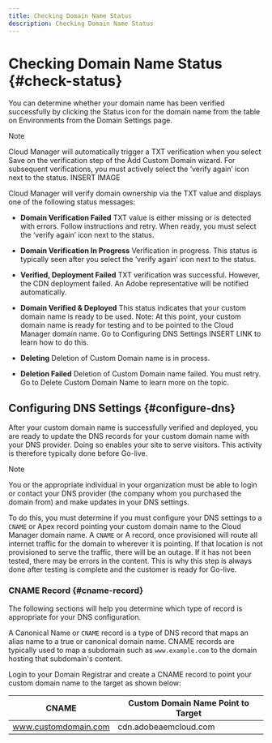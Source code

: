 ```yaml
---
title: Checking Domain Name Status
description: Checking Domain Name Status
---
```


# Checking Domain Name Status {#check-status}

You can determine whether your domain name has been verified successfully by clicking the Status icon for the domain name from the table on Environments from the Domain Settings page. 

>[!NOTE]
>Cloud Manager will automatically trigger a TXT verification when you select Save on the verification step of the Add Custom Domain wizard. For subsequent verifications, you must actively select the ‘verify again’ icon next to the status. INSERT IMAGE

Cloud Manager will verify domain ownership via the TXT value and displays one of the following status messages:

* **Domain Verification Failed** 
   TXT value is either missing or is detected with errors. Follow instructions and retry. When ready, you must select the ‘verify again’ icon  next to the status.

* **Domain Verification In Progress**
   Verification in progress. This status is typically seen after you select the ‘verify again’ icon next to the status.

* **Verified, Deployment Failed** 
   TXT verification was successful. However, the CDN deployment failed. An Adobe representative will be notified automatically.

* **Domain Verified & Deployed**
   This status indicates that your custom domain name is ready to be used. Note: At this point, your custom domain name is ready for testing and to be pointed to the Cloud Manager domain name. Go to Configuring DNS Settings INSERT LINK to learn how to do this.

* **Deleting** 
   Deletion of Custom Domain name is in process.

* **Deletion Failed** 
   Deletion of Custom Domain name failed. You must retry. Go to Delete Custom Domain Name to learn more on the topic.


## Configuring DNS Settings {#configure-dns}

After your custom domain name is successfully verified and deployed, you are ready to update the DNS records for your custom domain name with your DNS provider. Doing so enables your site to serve visitors. This activity is therefore typically done before Go-live.

>[!NOTE]
>You or the appropriate individual in your organization must be able to login or contact your DNS provider (the company whom you purchased the domain from) and make updates in your DNS settings.

To do this, you must determine if you must configure your DNS settings to a `CNAME` or Apex record pointing your custom domain name to the Cloud Manager domain name. A `CNAME` or A record, once provisioned will route all internet traffic for the domain to wherever it is pointing. If that location is not provisioned to serve the traffic, there will be an outage. If it has not been tested, there may be errors in the content. This is why this step is always done after testing is complete and the customer is ready for Go-live. 

### CNAME Record {#cname-record}

The following sections will help you determine which type of record is appropriate for your DNS configuration.

A Canonical Name or `CNAME` record is a type of DNS record that maps an alias name to a true or canonical domain name. CNAME records are typically used to map a subdomain such as `www.example.com`  to the domain hosting that subdomain's content. 

Login to your Domain Registrar and create a CNAME record to point your custom domain name to the target as shown below:

|CNAME|Custom Domain Name Point to Target|
|--- |--- |
|www.customdomain.com|cdn.adobeaemcloud.com|
